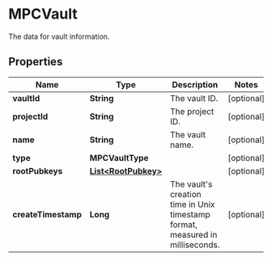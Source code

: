 

# MPCVault

The data for vault information.

## Properties

| Name | Type | Description | Notes |
|------------ | ------------- | ------------- | -------------|
|**vaultId** | **String** | The vault ID. |  [optional] |
|**projectId** | **String** | The project ID. |  [optional] |
|**name** | **String** | The vault name. |  [optional] |
|**type** | **MPCVaultType** |  |  [optional] |
|**rootPubkeys** | [**List&lt;RootPubkey&gt;**](RootPubkey.md) |  |  [optional] |
|**createTimestamp** | **Long** | The vault&#39;s creation time in Unix timestamp format, measured in milliseconds. |  [optional] |



